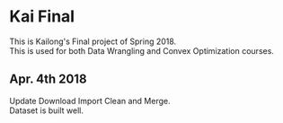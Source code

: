 # Kai Final
This is Kailong's Final project of Spring 2018.  
This is used for both Data Wrangling and Convex Optimization courses.  

## Apr. 4th 2018  
Update Download Import Clean and Merge.  
Dataset is built well.